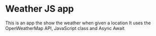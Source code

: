 # Weather JS app

This is an app the show the weather when given a location
It uses the OpenWeatherMap API, JavaScript class and Async Await
